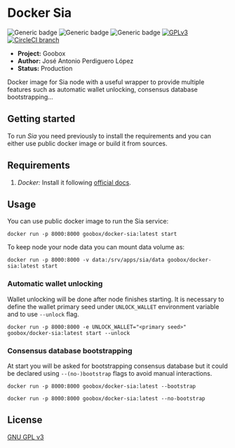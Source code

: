 # Docker Sia

![Generic badge](https://img.shields.io/badge/Project-Goobox-blue.svg)
![Generic badge](https://img.shields.io/badge/Author-José%20Antonio%20Perdiguero%20López-blue.svg)
![Generic badge](https://img.shields.io/badge/Status-Production-blue.svg)
[![GPLv3](https://img.shields.io/badge/license-GPLv3-blue.svg)](https://www.gnu.org/copyleft/gpl.html)
[![CircleCI branch](https://img.shields.io/circleci/project/github/GooBox/docker-sia/master.svg)](https://circleci.com/gh/GooBox/docker-sia)

* **Project:** Goobox
* **Author:** José Antonio Perdiguero López
* **Status:** Production

Docker image for Sia node with a useful wrapper to provide multiple features such as automatic wallet unlocking, 
consensus database bootstrapping...

## Getting started
To run _Sia_ you need previously to install the requirements and you can either use public docker image or build it 
from sources.

## Requirements
1. *Docker:* Install it following [official docs](https://docs.docker.com/engine/installation/).

## Usage
You can use public docker image to run the Sia service:

```commandline
docker run -p 8000:8000 goobox/docker-sia:latest start
```
    
To keep node your node data you can mount data volume as:

```commandline
docker run -p 8000:8000 -v data:/srv/apps/sia/data goobox/docker-sia:latest start
```
    
### Automatic wallet unlocking
Wallet unlocking will be done after node finishes starting. It is necessary to define the wallet primary seed under 
`UNLOCK_WALLET` environment variable and to use `--unlock` flag.

```commandline
docker run -p 8000:8000 -e UNLOCK_WALLET="<primary seed>" goobox/docker-sia:latest start --unlock
```

### Consensus database bootstrapping
At start you will be asked for bootstrapping consensus database but it could be declared using `--(no-)bootstrap` flags 
to avoid manual interactions.

```commandline
docker run -p 8000:8000 goobox/docker-sia:latest --bootstrap
```

```commandline
docker run -p 8000:8000 goobox/docker-sia:latest --no-bootstrap
```

## License

[GNU GPL v3](https://github.com/GooBox/docker-sia/blob/master/LICENSE)
